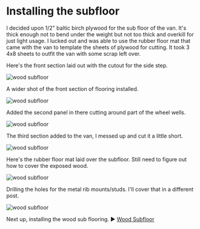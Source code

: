 # Installing the subfloor

I decided upon 1/2" baltic birch plywood for the sub floor of the van. It's thick enough not to bend under the weight but not too thick and overkill for just light usage. I lucked out and was able to use the rubber floor mat that came with the van to template the sheets of plywood for cutting. It took 3 4x8 sheets to outfit the van with some scrap left over.

Here's the front section laid out with the cutout for the side step.

![wood subfloor](assets/wood-subfloor-01.JPG)

A wider shot of the front section of flooring installed.

![wood subfloor](assets/wood-subfloor-02.JPG)

Added the second panel in there cutting around part of the wheel wells.

![wood subfloor](assets/wood-subfloor-03.JPG)

The third section added to the van, I messed up and cut it a little short.

![wood subfloor](assets/wood-subfloor-04.JPG)

Here's the rubber floor mat laid over the subfloor. Still need to figure out how to cover the exposed wood.

![wood subfloor](assets/wood-subfloor-05.JPG)

Drilling the holes for the metal rib mounts/studs. I'll cover that in a different post.

![wood subfloor](assets/wood-subfloor-06.JPG)

Next up, installing the wood sub flooring. :arrow_forward: [Wood Subfloor](wood-subfloor.md)